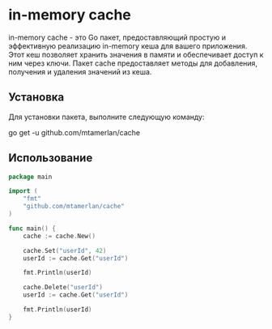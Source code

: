# in-memory cache

in-memory cache - это Go пакет, предоставляющий простую и эффективную реализацию in-memory кеша для вашего приложения. Этот кеш позволяет хранить значения в памяти и обеспечивает доступ к ним через ключи. Пакет cache предоставляет методы для добавления, получения и удаления значений из кеша.

## Установка

Для установки пакета, выполните следующую команду:

go get -u github.com/mtamerlan/cache

## Использование

```go
package main

import (
    "fmt"
    "github.com/mtamerlan/cache"
)

func main() {
	cache := cache.New()

	cache.Set("userId", 42)
	userId := cache.Get("userId")

	fmt.Println(userId)

	cache.Delete("userId")
	userId := cache.Get("userId")

	fmt.Println(userId)
}
